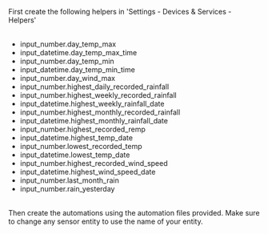 First create the following helpers in 'Settings - Devices & Services - Helpers'<br>
<br>
- input_number.day_temp_max<br>
- input_datetime.day_temp_max_time<br>
- input_number.day_temp_min<br>
- input_datetime.day_temp_min_time<br>
- input_number.day_wind_max<br>
- input_number.highest_daily_recorded_rainfall<br>
- input_number.highest_weekly_recorded_rainfall<br>
- input_datetime.highest_weekly_rainfall_date<br>
- input_number.highest_monthly_recorded_rainfall<br>
- input_datetime.highest_monthly_rainfall_date<br>
- input_number.highest_recorded_remp<br>
- input_datetime.highest_temp_date<br>
- input_number.lowest_recorded_temp<br>
- input_datetime.lowest_temp_date<br>
- input_number.highest_recorded_wind_speed<br>
- input_datetime.highest_wind_speed_date<br>
- input_number.last_month_rain<br>
- input_number.rain_yesterday<br>
<br>
Then create the automations using the automation files provided. Make sure to change any sensor entity to use the name of your entity.
